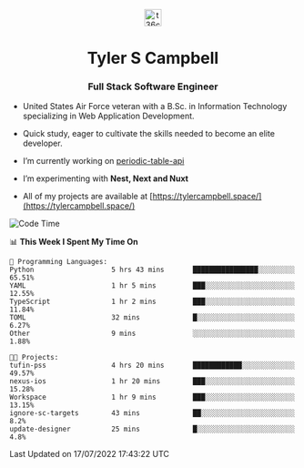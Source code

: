 <p align="center">
<a href="https://www.linkedin.com/in/t36campbell" target="blank"><img align="center" src="https://ik.imagekit.io/t36campbell/Portfolio/linkedin.png.original_m8bbGgPh6.png" alt="t36campbell" height="30" width="30" /></a>
</p>
<h1 align="center">Tyler S Campbell</h1>
<h3 align="center">Full Stack Software Engineer</h3>

* United States Air Force veteran with a B.Sc. in Information Technology specializing in Web Application Development. 

* Quick study, eager to cultivate the skills needed to become an elite developer.

* I’m currently working on [periodic-table-api](https://github.com/t36campbell/periodic-table-api)

* I’m experimenting with **Nest, Next and Nuxt**

* All of my projects are available at [https://tylercampbell.space/](https://tylercampbell.space/)

<!--START_SECTION:waka-->
![Code Time](http://img.shields.io/badge/Code%20Time-1%2C706%20hrs%2053%20mins-blue)

📊 **This Week I Spent My Time On** 

```text
💬 Programming Languages: 
Python                   5 hrs 43 mins       ████████████████░░░░░░░░░   65.51% 
YAML                     1 hr 5 mins         ███░░░░░░░░░░░░░░░░░░░░░░   12.55% 
TypeScript               1 hr 2 mins         ███░░░░░░░░░░░░░░░░░░░░░░   11.84% 
TOML                     32 mins             █░░░░░░░░░░░░░░░░░░░░░░░░   6.27% 
Other                    9 mins              ░░░░░░░░░░░░░░░░░░░░░░░░░   1.88%

🐱‍💻 Projects: 
tufin-pss                4 hrs 20 mins       ████████████░░░░░░░░░░░░░   49.57% 
nexus-ios                1 hr 20 mins        ███░░░░░░░░░░░░░░░░░░░░░░   15.28% 
Workspace                1 hr 9 mins         ███░░░░░░░░░░░░░░░░░░░░░░   13.15% 
ignore-sc-targets        43 mins             ██░░░░░░░░░░░░░░░░░░░░░░░   8.2% 
update-designer          25 mins             █░░░░░░░░░░░░░░░░░░░░░░░░   4.8%

```


 Last Updated on 17/07/2022 17:43:22 UTC
<!--END_SECTION:waka-->
